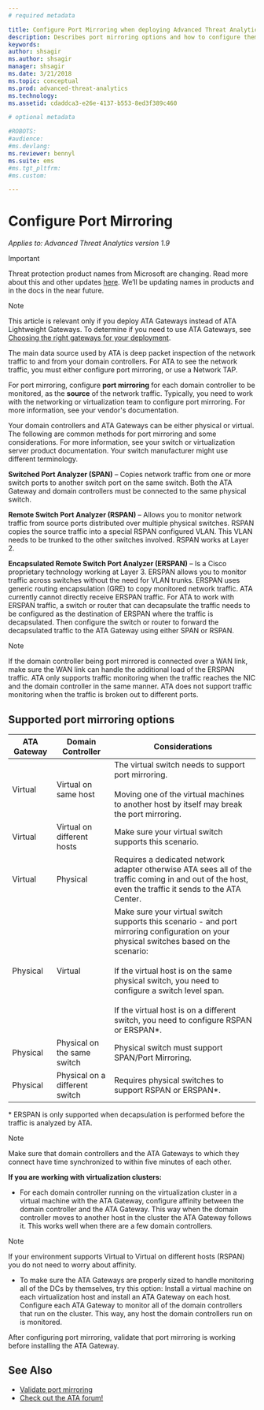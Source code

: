 ```yaml
---
# required metadata

title: Configure Port Mirroring when deploying Advanced Threat Analytics
description: Describes port mirroring options and how to configure them for ATA
keywords:
author: shsagir
ms.author: shsagir
manager: shsagir
ms.date: 3/21/2018
ms.topic: conceptual
ms.prod: advanced-threat-analytics
ms.technology:
ms.assetid: cdaddca3-e26e-4137-b553-8ed3f389c460

# optional metadata

#ROBOTS:
#audience:
#ms.devlang:
ms.reviewer: bennyl
ms.suite: ems
#ms.tgt_pltfrm:
#ms.custom:

---
```


# Configure Port Mirroring

*Applies to: Advanced Threat Analytics version 1.9*

> [!IMPORTANT]
> Threat protection product names from Microsoft are changing. Read more about this and other updates [here](https://www.microsoft.com/security/blog/?p=91813).  We’ll be updating names in products and in the docs in the near future.


> [!NOTE] 
> This article is relevant only if you deploy ATA Gateways instead of ATA Lightweight Gateways. To determine if you need to use ATA Gateways, see [Choosing the right gateways for your deployment](ata-capacity-planning.md#choosing-the-right-gateway-type-for-your-deployment).

The main data source used by ATA is deep packet inspection of the network traffic to and from your domain controllers. For ATA to see the network traffic, you must either configure port mirroring, or use a Network TAP.

For port mirroring, configure **port mirroring** for each domain controller to be monitored, as the **source** of the network traffic. Typically, you need to work with the networking or virtualization team to configure port mirroring.
For more information, see your vendor's documentation.

Your domain controllers and ATA Gateways can be either physical or virtual. The following are common methods for port mirroring and some considerations. For more information, see your switch or virtualization server product documentation. Your switch manufacturer might use different terminology.

**Switched Port Analyzer (SPAN)** – Copies network traffic from one or more switch ports to another switch port on the same switch. Both the ATA Gateway and domain controllers must be connected to the same physical switch.

**Remote Switch Port Analyzer (RSPAN)**  – Allows you to monitor network traffic from source ports distributed over multiple physical switches. RSPAN copies the source traffic into a special RSPAN configured VLAN. This VLAN needs to be trunked to the other switches involved. RSPAN works at Layer 2.

**Encapsulated Remote Switch Port Analyzer (ERSPAN)** – Is a Cisco proprietary technology working at Layer 3. ERSPAN allows you to monitor traffic across switches without the need for VLAN trunks. ERSPAN uses generic routing encapsulation (GRE) to copy monitored network traffic. ATA currently cannot directly receive ERSPAN traffic. For ATA to work with ERSPAN traffic, a switch or router that can decapsulate the traffic needs to be configured as the destination of ERSPAN where the traffic is decapsulated. Then configure the switch or router to forward the decapsulated traffic to the ATA Gateway using either SPAN or RSPAN.

> [!NOTE]
> If the domain controller being port mirrored is connected over a WAN link, make sure the WAN link can handle the additional load of the ERSPAN traffic.
> ATA only supports traffic monitoring when the traffic reaches the NIC and the domain controller in the same manner. ATA does not support traffic monitoring when the traffic is broken out to different ports.

## Supported port mirroring options

|ATA Gateway|Domain Controller|Considerations|
|---------------|---------------------|------------------|
|Virtual|Virtual on same host|The virtual switch needs to support port mirroring.<br /><br />Moving one of the virtual machines to another host by itself may break the port mirroring.|
|Virtual|Virtual on different hosts|Make sure your virtual switch supports this scenario.|
|Virtual|Physical|Requires a dedicated network adapter otherwise ATA sees all of the traffic coming in and out of the host, even the traffic it sends to the ATA Center.|
|Physical|Virtual|Make sure your virtual switch supports this scenario - and port mirroring configuration on your physical switches based on the scenario:<br /><br />If the virtual host is on the same physical switch, you need to configure a switch level span.<br /><br />If the virtual host is on a different switch, you need to configure RSPAN or ERSPAN&#42;.|
|Physical|Physical on the same switch|Physical switch must support SPAN/Port Mirroring.|
|Physical|Physical on a different switch|Requires physical switches to support RSPAN or ERSPAN&#42;.|

&#42; ERSPAN is only supported when decapsulation is performed before the traffic is analyzed by ATA.

> [!NOTE]
> Make sure that domain controllers and the ATA Gateways to which they connect have time synchronized to within five minutes of each other.

**If you are working with virtualization clusters:**

- For each domain controller running on the virtualization cluster in a virtual machine with the ATA Gateway,  configure affinity between the domain controller and the ATA Gateway. This way when the domain controller moves to another host in the cluster the ATA Gateway follows it. This works well when there are a few domain controllers.

> [!NOTE]
> If your environment supports Virtual to Virtual on different hosts (RSPAN) you do not need to worry about affinity.

- To make sure the ATA Gateways are properly sized to handle monitoring all of the DCs by themselves, try this option: Install a virtual machine on each virtualization host and install an ATA Gateway on each host. Configure each ATA Gateway to monitor all of the domain controllers  that run on the cluster. This way, any host the domain controllers run on is monitored.

After configuring port mirroring, validate that port mirroring is working before installing the ATA Gateway.

## See Also
- [Validate port mirroring](validate-port-mirroring.md)
- [Check out the ATA forum!](https://social.technet.microsoft.com/Forums/security/home?forum=mata)
